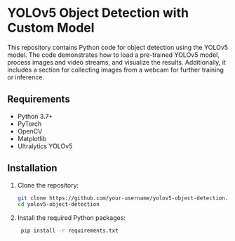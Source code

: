 # YOLOv5 Object Detection with Custom Model

This repository contains Python code for object detection using the YOLOv5 model. The code demonstrates how to load a pre-trained YOLOv5 model, process images and video streams, and visualize the results. Additionally, it includes a section for collecting images from a webcam for further training or inference.

## Requirements

- Python 3.7+
- PyTorch
- OpenCV
- Matplotlib
- Ultralytics YOLOv5

## Installation

1. Clone the repository:

   ```bash
   git clone https://github.com/your-username/yolov5-object-detection.git
   cd yolov5-object-detection
   
2. Install the required Python packages:
   ```bash
    pip install -r requirements.txt
    ```
